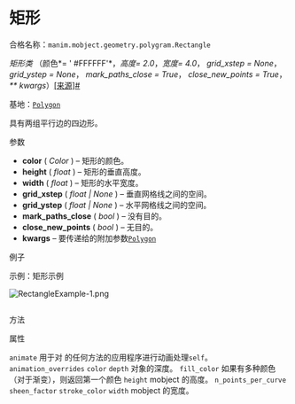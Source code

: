 # 矩形

合格名称：`manim.mobject.geometry.polygram.Rectangle`

_矩形类_ （颜色*= ' #FFFFFF'*，_高度= 2.0_，_宽度= 4.0_， _grid_xstep = None_， _grid_ystep = None_， _mark_paths_close = True_， _close_new_points = True_， _\*\* kwargs_）[\[来源\]](../_modules/manim/mobject/geometry/polygram.html#Rectangle)[#](#manim.mobject.geometry.polygram.Rectangle "此定义的固定链接")

基地：[`Polygon`](manim.mobject.geometry.polygram.Polygon.html#manim.mobject.geometry.polygram.Polygon "manim.mobject.geometry.polygram.Polygon")

具有两组平行边的四边形。

参数

- **color** ( _Color_ ) – 矩形的颜色。
- **height** ( _float_ ) – 矩形的垂直高度。
- **width** ( _float_ ) – 矩形的水平宽度。
- **grid_xstep** ( _float_ _|_ _None_ ) – 垂直网格线之间的空间。
- **grid_ystep** ( _float_ _|_ _None_ ) – 水平网格线之间的空间。
- **mark_paths_close** ( _bool_ ) – 没有目的。
- **close_new_points** ( _bool_ ) – 无目的。
- **kwargs** – 要传递给的附加参数[`Polygon`]()

例子

示例：矩形示例

![RectangleExample-1.png](../static/RectangleExample-1.png)


```py

```


方法



属性


`animate`
用于对 的任何方法的应用程序进行动画处理`self`。
`animation_overrides`
`color`
`depth`
对象的深度。
`fill_color`
如果有多种颜色（对于渐变），则返回第一个颜色
`height`
mobject 的高度。
`n_points_per_curve`
`sheen_factor`
`stroke_color`
`width`
mobject 的宽度。
